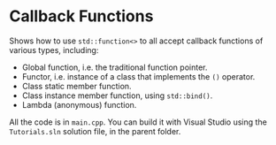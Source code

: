 # Callback Functions

Shows how to use `std::function<>` to all accept callback functions of various types, including:
* Global function, i.e. the traditional function pointer.
* Functor, i.e. instance of a class that implements the `()` operator.
* Class static member function.
* Class instance member function, using `std::bind()`.
* Lambda (anonymous) function.

All the code is in `main.cpp`. You can build it with Visual Studio using the `Tutorials.sln` solution file, in the parent folder.
